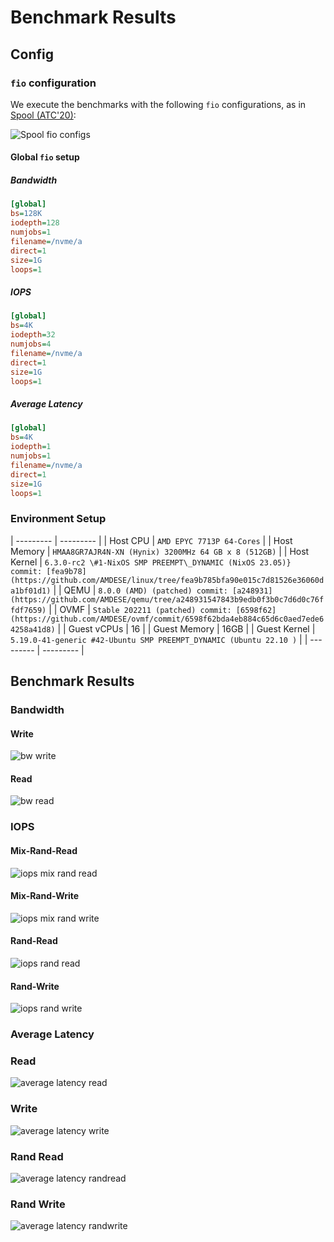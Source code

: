 # Benchmark Results

## Config

### `fio` configuration

We execute the benchmarks with the following `fio` configurations, as in [Spool (ATC'20)](https://www.usenix.org/conference/atc20/presentation/xue):

![Spool fio configs](./images/fio-benchmark-spool-config.png)

#### Global `fio` setup

##### Bandwidth

```ini
[global]
bs=128K
iodepth=128
numjobs=1
filename=/nvme/a
direct=1
size=1G
loops=1
```


##### IOPS

```ini
[global]
bs=4K
iodepth=32
numjobs=4
filename=/nvme/a
direct=1
size=1G
loops=1
```

##### Average Latency

```ini
[global]
bs=4K
iodepth=1
numjobs=1
filename=/nvme/a
direct=1
size=1G
loops=1
```


### Environment Setup

| ---------    | ---------                                                                                                                                                  |
| Host CPU     | `AMD EPYC 7713P 64-Cores`                                                                                                                                  |
| Host Memory  | `HMAA8GR7AJR4N-XN (Hynix) 3200MHz 64 GB x 8 (512GB)`                                                                                                       |
| Host Kernel  | `6.3.0-rc2 \#1-NixOS SMP PREEMPT\_DYNAMIC (NixOS 23.05)} commit: [fea9b78](https://github.com/AMDESE/linux/tree/fea9b785bfa90e015c7d81526e36060da1bf01d1)` |
| QEMU         | `8.0.0 (AMD) (patched) commit: [a248931](https://github.com/AMDESE/qemu/tree/a248931547843b9edb0f3b0c7d6d0c76ffdf7659)`                                    |
| OVMF         | `Stable 202211 (patched) commit: [6598f62](https://github.com/AMDESE/ovmf/commit/6598f62bda4eb884c65d6c0aed7ede64258a41d8)`                                |
| Guest vCPUs  | 16                                                                                                                                                         |
| Guest Memory | 16GB                                                                                                                                                       |
| Guest Kernel | `5.19.0-41-generic #42-Ubuntu SMP PREEMPT_DYNAMIC (Ubuntu 22.10 )`                                                                                         |
| ---------    | ---------                                                                                                                                                  |


## Benchmark Results

### Bandwidth

#### Write

![bw write](./images/bw-write-out.png)


#### Read

![bw read](./images/bw-read-out.png)


### IOPS

#### Mix-Rand-Read

![iops mix rand read](./images/iops-mixrandread-out.png)

#### Mix-Rand-Write

![iops mix rand write](./images/iops-mixrandwrite-out.png)

#### Rand-Read

![iops rand read](./images/iops-randread-out.png)


#### Rand-Write

![iops rand write](./images/iops-randwrite-out.png)


### Average Latency

### Read

![average latency read](./images/avg-lat-read-out.png)

### Write

![average latency write](./images/avg-lat-write-out.png)

### Rand Read

![average latency randread](./images/avg-lat-randread-out.png)

### Rand Write

![average latency randwrite](./images/avg-lat-randwrite-out.png)

